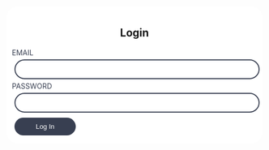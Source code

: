 <html>

<head>
  <style>
    .btn {
      background-color: #383F51;
      color: white;
      padding: 10px;
      margin: 5px;
      border: none;
      cursor: pointer;
      width: 25%;
      transition: width .2s, height, .2s;
      border-radius: 20px;
    }
    .btn:hover {
      background-color: #3C4F76;
      box-shadow: 5px 5px 5px #75768077;
    }
    .bg-success {
      background-color: white;
      border-radius: 20px;
      padding: 10px;
    }
    .form-label {
      color: #383F51;
    }
    .text-light {
      text-align: center;
    }
    .form-control {
      width: 100%;
      padding: 10px;
      margin: 5px;
      display: inline-block;
      box-sizing: border-box;
      border-radius: 20px;
      border-color: #383F51;
      border-style: solid;
      transition: width .2s, height, .2s;
      box-shadow: none;
    }
    .form-control:hover {
      box-shadow: 5px 5px 5px #75768077;
    }
  </style>
  <script>
    const login_url = "https://marketplace.nighthawkcodingsociety.com/api/person/login";
    function authenticate() {
      var email = document.getElementById("username").value;
      var password = document.getElementById("password").value;
      // store data in JavaScript object
      let data = { email: email, password: password };
      console.log(data);
      const options = {
        method: 'POST',
        mode: 'no-cors',
        cache: 'no-cache',
        headers: {
          'Content-Type': 'application/json'
        },
        body: JSON.stringify(data), // convert to JSON
      };
      fetch(login_url, options)
        .then(response => {
          // check for response errors
          if (response.status !== 200) {
            error('POST API response failure: ' + response.status);
            return;
          }
          return response.json(); // parse as JSON
        })
        .then(data => {
          console.log(data); // valid response
          // Store the response in sessionStorage
          localStorage.setItem('ID', data);
          console.log('Data saved in sessionStorage');
          // redirect on successful login
          window.location.href = "https://natalie-beckwith.github.io/t3Games/profile.html"; // direct to profile once logged in
        })
        // catch fetch errors (ie Nginx ACCESS to server blocked)
        .catch(err => {
          error(err + " " + login_url);
        });
    }
    // Something went wrong with actions or responses
    function error(err) {
      // log as Error in console
      console.log(err);
    }
  </script>
</head>

<body>
  <div class="bg-success w-50 mx-auto m-5">
    <h2 class="text-light mx-5 pt-5">Login</h2>
    <!-- 'email' is mapped to 'username' for Spring Security -->
    <div class="mb-3 px-5">
      <label class="form-label" for="username">EMAIL</label><br>
      <input class="form-control" type="email" id="username" name="username" size="20" required>
    </div>
    <div class="mb-3 px-5">
      <label class="form-label" for="password">PASSWORD</label><br>
      <input class="form-control" type="password" id="password" name="password" size="20" required>
    </div>
    <button class="btn btn-custom text-nowrap text-light my-3 mx-5" type="submit" onclick="authenticate()">Log
      In</button>
  </div>
</body>

</html>